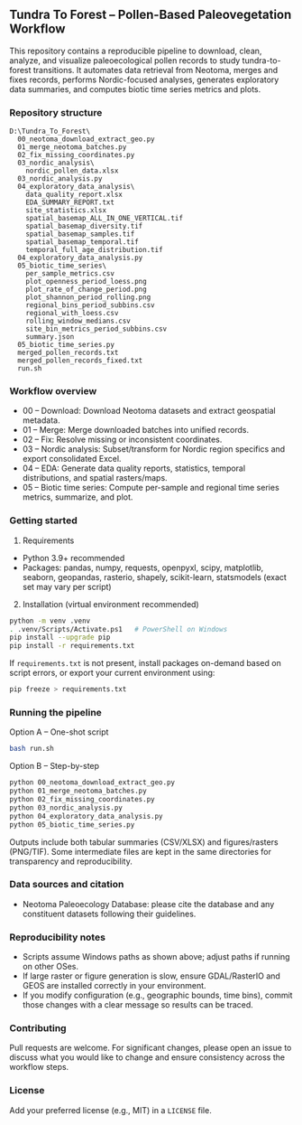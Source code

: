 ## Tundra To Forest – Pollen-Based Paleovegetation Workflow

This repository contains a reproducible pipeline to download, clean, analyze, and visualize paleoecological pollen records to study tundra-to-forest transitions. It automates data retrieval from Neotoma, merges and fixes records, performs Nordic-focused analyses, generates exploratory data summaries, and computes biotic time series metrics and plots.

### Repository structure

```
D:\Tundra_To_Forest\
  00_neotoma_download_extract_geo.py
  01_merge_neotoma_batches.py
  02_fix_missing_coordinates.py
  03_nordic_analysis\
    nordic_pollen_data.xlsx
  03_nordic_analysis.py
  04_exploratory_data_analysis\
    data_quality_report.xlsx
    EDA_SUMMARY_REPORT.txt
    site_statistics.xlsx
    spatial_basemap_ALL_IN_ONE_VERTICAL.tif
    spatial_basemap_diversity.tif
    spatial_basemap_samples.tif
    spatial_basemap_temporal.tif
    temporal_full_age_distribution.tif
  04_exploratory_data_analysis.py
  05_biotic_time_series\
    per_sample_metrics.csv
    plot_openness_period_loess.png
    plot_rate_of_change_period.png
    plot_shannon_period_rolling.png
    regional_bins_period_subbins.csv
    regional_with_loess.csv
    rolling_window_medians.csv
    site_bin_metrics_period_subbins.csv
    summary.json
  05_biotic_time_series.py
  merged_pollen_records.txt
  merged_pollen_records_fixed.txt
  run.sh
```

### Workflow overview

- 00 – Download: Download Neotoma datasets and extract geospatial metadata.
- 01 – Merge: Merge downloaded batches into unified records.
- 02 – Fix: Resolve missing or inconsistent coordinates.
- 03 – Nordic analysis: Subset/transform for Nordic region specifics and export consolidated Excel.
- 04 – EDA: Generate data quality reports, statistics, temporal distributions, and spatial rasters/maps.
- 05 – Biotic time series: Compute per-sample and regional time series metrics, summarize, and plot.

### Getting started

1) Requirements
- Python 3.9+ recommended
- Packages: pandas, numpy, requests, openpyxl, scipy, matplotlib, seaborn, geopandas, rasterio, shapely, scikit-learn, statsmodels (exact set may vary per script)

2) Installation (virtual environment recommended)
```bash
python -m venv .venv
. .venv/Scripts/Activate.ps1   # PowerShell on Windows
pip install --upgrade pip
pip install -r requirements.txt
```

If `requirements.txt` is not present, install packages on-demand based on script errors, or export your current environment using:
```bash
pip freeze > requirements.txt
```

### Running the pipeline

Option A – One-shot script
```bash
bash run.sh
```

Option B – Step-by-step
```bash
python 00_neotoma_download_extract_geo.py
python 01_merge_neotoma_batches.py
python 02_fix_missing_coordinates.py
python 03_nordic_analysis.py
python 04_exploratory_data_analysis.py
python 05_biotic_time_series.py
```

Outputs include both tabular summaries (CSV/XLSX) and figures/rasters (PNG/TIF). Some intermediate files are kept in the same directories for transparency and reproducibility.

### Data sources and citation

- Neotoma Paleoecology Database: please cite the database and any constituent datasets following their guidelines.

### Reproducibility notes

- Scripts assume Windows paths as shown above; adjust paths if running on other OSes.
- If large raster or figure generation is slow, ensure GDAL/RasterIO and GEOS are installed correctly in your environment.
- If you modify configuration (e.g., geographic bounds, time bins), commit those changes with a clear message so results can be traced.

### Contributing

Pull requests are welcome. For significant changes, please open an issue to discuss what you would like to change and ensure consistency across the workflow steps.

### License

Add your preferred license (e.g., MIT) in a `LICENSE` file.


